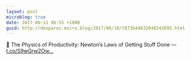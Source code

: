 ```yaml
---
layout: post
microblog: true
date: 2017-06-11 06:55 +1000
guid: http://desparoz.micro.blog/2017/06/10/t873644832048242693.html
---
```

🔗 The Physics of Productivity: Newton’s Laws of Getting Stuff Done — [t.co/S9wGrw2Ow...](https://t.co/S9wGrw2OwN)
